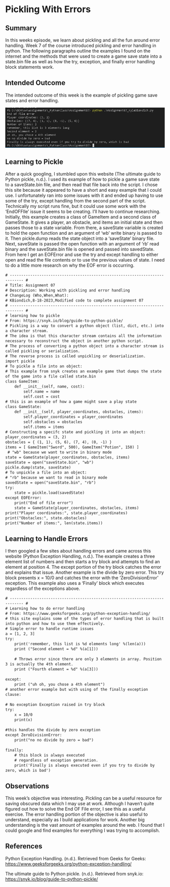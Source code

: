 # Pickling With Errors
## Summary
In this weeks episode, we learn about pickling and all the fun around error handling. Week 7 of the course introduced pickling and error handling in python. The following paragraphs outline the examples I found on the internet and the methods that were used to create a game save state into a state.bin file as well as how the try, exception, and finally error handling block statements work. 
## Intended Outcome
The intended outcome of this week is the example of pickling game save states and error handling. 

  ![Intended Outcome](https://github.com/kbiondo/IntroToProg-Python-Mod07/blob/main/docs/images/07figure1.png?raw=true "Intended Outcome")
## Learning to Pickle
After a quick googling, I stumbled upon this website (The ultimate guide to Python pickle, n.d.). I used its example of how to pickle a game save state to a saveState.bin file, and then read that file back into the script. I chose this site because it appeared to have a short and easy example that I could use. I unfortunately ran into some issues with it and ended up having to use some of the try, except handling from the second part of the script. Technically my script runs fine, but it could use some work with the ‘EndOFFIle’ issue it seems to be creating. I’ll have to continue researching. 
Initially, this example creates a class of GameItem and a second class of GameState. It gives a player, an obstacle, and items an initial state and then passes those to a state variable. From there, a saveState variable is created to hold the open function and an argument of ‘wb’ write binary is passed to it. Then pickle.dump reads the state object into a ‘saveState’ binary file.
Next, saveState is passed the open function with an argument of ‘rb’ read binary and the saveState.bin file is opened and passed into savedState. From here I get an EOFError and use the try and except handling to either open and read the file contents or to use the previous values of state. 
I need to do a little more research on why the EOF error is occurring.

```
# ---------------------------------------------------------------------------- #
# Title: Assignment 07
# Description: Working with pickling and error handling
# ChangeLog (Who,When,What):
# KBiondich,8-18-2023,Modified code to complete assignment 07
# ---------------------------------------------------------------------------- #
# learning how to pickle
# From: https://snyk.io/blog/guide-to-python-pickle/
# Pickling is a way to convert a python object (list, dict, etc.) into a character stream.
# The idea is that this character stream contains all the information necessary to reconstruct the object in another python script.
# The process of converting a python object into a character stream is called pickling or serialization.
# The reverse process is called unpickling or deserialization.
import pickle
# To pickle a file into an object:
# This example from snyk creates an example game that dumps the state of the game into a file called state.bin
class GameItem:
    def __init__(self, name, cost):
        self.name = name
        self.cost = cost
# this is an example of how a game might save a play state
class GameState:
    def __init__(self, player_coordinates, obstacles, items):
        self.player_coordinates = player_coordinates
        self.obstacles = obstacles
        self.items = items
# Constructing a specifc state and pickling it into an object:
player_coordinates = (3, 2)
obstacles = { (1, 1), (5, 6), (7, 4), (0, -1) }
items = [ GameItem("Sword", 500), GameItem("Potion", 150) ]
 # "wb" because we want to write in binary mode
state = GameState(player_coordinates, obstacles, items)
saveState = open("saveState.bin", "wb")
pickle.dump(state, saveState)
# To unpickle a file into an object:
# "rb" because we want to read in binary mode
savedState = open("saveState.bin", "rb") 
try:
    state = pickle.load(savedState)
except EOFError:
    print("End of file error")
    state = GameState(player_coordinates, obstacles, items)
print("Player coordinates:", state.player_coordinates)
print("Obstacles:", state.obstacles)
print("Number of items:", len(state.items))
```

## Learning to Handle Errors
I then googled a few sites about handling errors and came across this website (Python Exception Handling, n.d.). The example creates a three element list of numbers and then starts a try block and attempts to find an element at position 4. The except portion of the try block catches the error and explains that issue. Another example is the divide by zero error. This try block presents x = 10/0 and catches the error with the ‘ZeroDivisionError’ exception. This example also uses a ‘Finally’ block which executes regardless of the exceptions above.

```
# ---------------------------------------------------------------------------- #
# Learning how to do error handling
# From: https://www.geeksforgeeks.org/python-exception-handling/
# this site explains some of the types of error handling that is built into python and how to use them effectively.
# Simple error to handle runtime issues
a = [1, 2, 3]
try:
    print('remember, this list is %d elements long' %(len(a)))
    print ("Second element = %d" %(a[1]))
 
    # Throws error since there are only 3 elements in array. Position 3 is actually the 4th element.
    print ("Fourth element = %d" %(a[3]))
 
except:
    print ("uh oh, you chose a 4th element")
# another error example but with using of the finally exception clause:
 
# No exception Exception raised in try block
try:
    x = 10/0
    print(x)
 
#this handles the divide by zero exception
except ZeroDivisionError:
    print("no no divide by zero = bad")
 
finally:
    # this block is always executed
    # regardless of exception generation.
    print('Finally is always executed even if you try to divide by zero, which is bad')
```

## Observations
This week’s objective was interesting. Pickling can be a useful resource for saving obscured data which I may use at work. Although I haven’t quite figured out how to solve the End OF File error, I see this as a useful exercise. The error handling portion of the objective is also useful to understand, especially as I build applications for work. Another big understanding is the vast amount of examples around the web. I found that I could google and find examples for everything I was trying to accomplish. 
## References
  Python Exception Handling. (n.d.). Retrieved from Geeks for Geeks: https://www.geeksforgeeks.org/python-exception-handling/  

  The ultimate guide to Python pickle. (n.d.). Retrieved from snyk.io: https://snyk.io/blog/guide-to-python-pickle/
